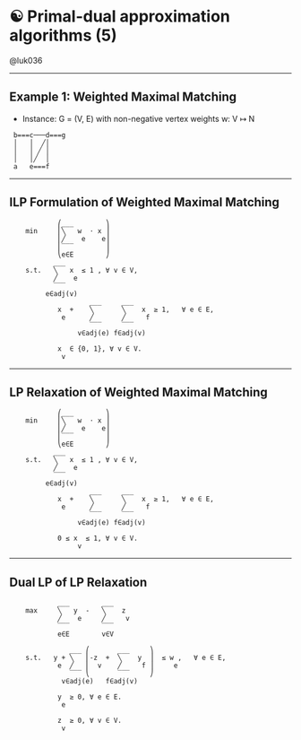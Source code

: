 # ☯ Primal-dual approximation algorithms (5)

@luk036

---

## Example 1: Weighted Maximal Matching

- Instance: G = (V, E) with non-negative vertex weights w: V ↦ N

```
 b===c───d===g
 │   │  ╱│
 │   │ ╱ │
 │   │╱  │
 a   e===f
```

---

## ILP Formulation of Weighted Maximal Matching

```
            ⎛___        ⎞
    min     ⎜╲   w  ⋅ x ⎟
            ⎜╱    e    e⎟
            ⎜‾‾‾        ⎟
            ⎝e∈E        ⎠
           ___          
    s.t.   ╲   x  ≤ 1 , ∀ v ∈ V,
           ╱    e    
           ‾‾‾          
         e∈adj(v)
                    ___     ___         
            x  +    ╲       ╲    x  ≥ 1,   ∀ e ∈ E,
             e      ╱       ╱     f    
                    ‾‾‾     ‾‾‾         
                 v∈adj(e) f∈adj(v)      

            x  ∈ {0, 1}, ∀ v ∈ V.      
             v 
```

---

## LP Relaxation of Weighted Maximal Matching

```
            ⎛___        ⎞
    min     ⎜╲   w  ⋅ x ⎟
            ⎜╱    e    e⎟
            ⎜‾‾‾        ⎟
            ⎝e∈E        ⎠
           ___          
    s.t.   ╲   x  ≤ 1 , ∀ v ∈ V,
           ╱    e    
           ‾‾‾          
         e∈adj(v)
                    ___     ___         
            x  +    ╲       ╲    x  ≥ 1,   ∀ e ∈ E,
             e      ╱       ╱     f    
                    ‾‾‾     ‾‾‾         
                 v∈adj(e) f∈adj(v)      

            0 ≤ x  ≤ 1, ∀ v ∈ V.
                 v    
```

---

## Dual LP of LP Relaxation

```
            ___        ___         
    max     ╲   y  -   ╲    z  
            ╱    e     ╱     v    
            ‾‾‾        ‾‾‾         
            e∈E        v∈V      

               ___ ⎛       ___     ⎞    
    s.t.   y + ╲   ⎜-z  +  ╲    y  ⎟  ≤ w ,   ∀ e ∈ E,
            e  ╱   ⎜  v    ╱     f ⎟     e
               ‾‾‾ ⎝       ‾‾‾     ⎠    
             v∈adj(e)   f∈adj(v)      

            y  ≥ 0, ∀ e ∈ E.
             e              

            z  ≥ 0, ∀ v ∈ V.
             v              
```
